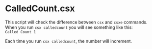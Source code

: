 CalledCount.csx
===

This script will check the difference between `csx` and `csxe` commands.  
When you run `csx calledcount` you will see something like this:  
`Called Count 1`  

Each time you run `csx calledcount`, the number will increment.  


